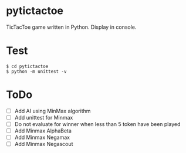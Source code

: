 # pytictactoe

TicTacToe game written in Python.
Display in console.

# Test

    $ cd pytictactoe
    $ python -m unittest -v
    
# ToDo

- [ ] Add AI using MinMax algorithm
- [ ] Add unittest for Minmax
- [ ] Do not evaluate for winner when less than 5 token have been played
- [ ] Add Minmax AlphaBeta
- [ ] Add Minmax Negamax
- [ ] Add Minmax Negascout
